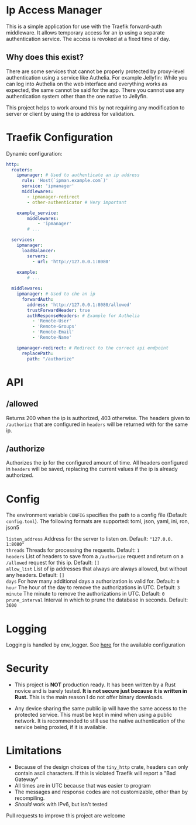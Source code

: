 # Ip Access Manager

This is a simple application for use with the Traefik forward-auth middleware. It allows temporary access for an ip using a separate authentication service.
The access is revoked at a fixed time of day.

## Why does this exist?
There are some services that cannot be properly protected by proxy-level authentication using a service like Authelia. For example Jellyfin: While you can log into Authelia on the web interface and everything works as expected, the same cannot be said for the app. There you cannot use any authentication system other than the one native to Jellyfin.

This project helps to work around this by not requiring any modification to server or client by using the ip address for validation.

# Traefik Configuration

Dynamic configuration:
```yaml
http:
  routers:
    ipmanager: # Used to authenticate an ip address
      rule: 'Host(`ipman.example.com`)'
      service: 'ipmanager'
      middlewares:
        - ipmanager-redirect
        - other-authenticator # Very important

    example_service:
        middlewares:
            - 'ipmanager'
        # ...

  services:
    ipmanager:
      loadBalancer:
        servers:
          - url: 'http://127.0.0.1:8080'
    
    example:
        # ...

  middlewares:
    ipmanager: # Used to che an ip
      forwardAuth:
        address: 'http://127.0.0.1:8080/allowed'
        trustForwardHeader: true
        authResponseHeaders: # Example for Authelia
          - 'Remote-User'
          - 'Remote-Groups'
          - 'Remote-Email'
          - 'Remote-Name'

    ipmanager-redirect: # Redirect to the correct api endpoint
      replacePath:
        path: "/authorize"
```

# API
## /allowed
Returns 200 when the ip is authorized, 403 otherwise. The headers given to `/authorize` that are configured in `headers` will be returned with for the same ip.

## /authorize
Authorizes the ip for the configured amount of time. All headers configured in `headers` will be saved, replacing the current values if the ip is already authorized.

# Config
The environment variable `CONFIG` specifies the path to a config file (Default: `config.toml`). The following formats are supported: toml, json, yaml, ini, ron, json5

`listen_address`
Address for the server to listen on. Default: `"127.0.0. 1:8080"` \
`threads`
Threads for processing the requests. Default: `1`  \
`headers`
List of headers to save from a `/authorize` request and return on a `/allowed` request for this ip. Default: `[]` \
`allow_list`
List of ip addresses that always are always allowed, but without any headers. Default: `[]`\
`days`
For how many additional days a authorization is valid for.  Default: `0` \
`hour`
The hour of the day to remove the authorizations in UTC. Default: `3`  \
`minute`
The minute to remove the authorizations in UTC. Default: `0`  \
`prune_interval`
Interval in which to prune the database in seconds.  Default: `3600`

# Logging
Logging is handled by env_logger. See [here](https://docs.rs/env_logger/0.11.5/env_logger/index.html) for the available configuration

# Security
* This project is **NOT** production ready. It has been written by a Rust novice and is barely tested. **It is not secure just because it is written in Rust.** This is the main reason I do not offer binary downloads.

* Any device sharing the same public ip will have the same access to the protected service. This must be kept in mind when using a public network. It is recommended to still use the native authentication of the service being proxied, if it is available.

# Limitations
* Because of the design choices of the `tiny_http` crate, headers can only contain ascii characters. If this is violated Traefik will report a "Bad Gateway"
* All times are in UTC because that was easier to program
* The messages and response codes are not customizable, other than by recompiling.
* *Should* work with IPv6, but isn't tested

Pull requests to improve this project are welcome